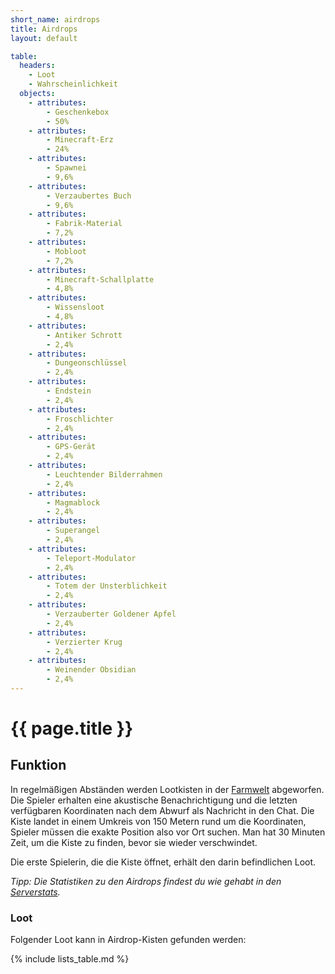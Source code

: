```yaml
---
short_name: airdrops
title: Airdrops
layout: default

table:
  headers:
    - Loot
    - Wahrscheinlichkeit
  objects:
    - attributes:
        - Geschenkebox
        - 50%
    - attributes:
        - Minecraft-Erz
        - 24%
    - attributes:
        - Spawnei
        - 9,6%
    - attributes:
        - Verzaubertes Buch
        - 9,6%
    - attributes:
        - Fabrik-Material
        - 7,2%
    - attributes:
        - Mobloot
        - 7,2%
    - attributes:
        - Minecraft-Schallplatte
        - 4,8%
    - attributes:
        - Wissensloot
        - 4,8%
    - attributes:
        - Antiker Schrott
        - 2,4%
    - attributes:
        - Dungeonschlüssel
        - 2,4%
    - attributes:
        - Endstein
        - 2,4%
    - attributes:
        - Froschlichter
        - 2,4%
    - attributes:
        - GPS-Gerät
        - 2,4%
    - attributes:
        - Leuchtender Bilderrahmen
        - 2,4%
    - attributes:
        - Magmablock
        - 2,4%
    - attributes:
        - Superangel
        - 2,4%
    - attributes:
        - Teleport-Modulator
        - 2,4%
    - attributes:
        - Totem der Unsterblichkeit
        - 2,4%
    - attributes:
        - Verzauberter Goldener Apfel
        - 2,4%
    - attributes:
        - Verzierter Krug
        - 2,4%
    - attributes:
        - Weinender Obsidian
        - 2,4%
---
```

# {{ page.title }}

## Funktion

In regelmäßigen Abständen werden Lootkisten in der [Farmwelt](/maps/farmwelten)
abgeworfen.
Die Spieler erhalten eine akustische Benachrichtigung und die letzten
verfügbaren Koordinaten nach dem Abwurf als Nachricht in den Chat. Die Kiste
landet in einem Umkreis von 150 Metern rund um die Koordinaten, Spieler
müssen die exakte Position also vor Ort suchen. Man hat 30 Minuten Zeit,
um die Kiste zu finden, bevor sie wieder verschwindet.

Die erste Spielerin, die die Kiste öffnet, erhält den darin befindlichen Loot.

_Tipp: Die Statistiken zu den Airdrops findest du wie gehabt in den
[Serverstats](/commands/serverstats)._

### Loot

Folgender Loot kann in Airdrop-Kisten gefunden werden:

{% include lists_table.md %}

